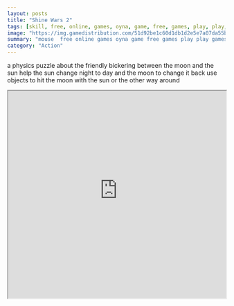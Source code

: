 ```yaml
---
layout: posts
title: "Shine Wars 2"
tags: [skill, free, online, games, oyna, game, free, games, play, play, games]
image: "https://img.gamedistribution.com/51d92be1c60d1db1d2e5e7a07da55b26.jpg"
summary: "mouse  free online games oyna game free games play play games"
category: "Action"
---
```


a physics puzzle about the friendly bickering between the moon and the sun help the sun change night to day and the moon to change it back use objects to hit the moon with the sun or the other way around

<iframe width="100%" height="480px;" src="https://flash.gamedistribution.com?game=51d92be1c60d1db1d2e5e7a07da55b26"></iframe>